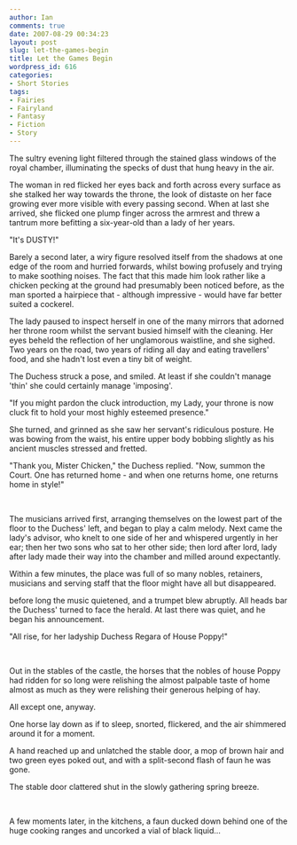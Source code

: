 ```yaml
---
author: Ian
comments: true
date: 2007-08-29 00:34:23
layout: post
slug: let-the-games-begin
title: Let the Games Begin
wordpress_id: 616
categories:
- Short Stories
tags:
- Fairies
- Fairyland
- Fantasy
- Fiction
- Story
---
```


<div class="story" markdown="1">
<p>The sultry evening light filtered through the stained glass windows of the royal chamber, illuminating the specks of dust that hung heavy in the air.</p>
<p>The woman in red flicked her eyes back and forth across every surface as she stalked her way towards the throne, the look of distaste on her face growing ever more visible with every passing second. When at last she arrived, she flicked one plump finger across the armrest and threw a tantrum more befitting a six-year-old than a lady of her years.</p>
<p>"It&#039;s DUSTY!"</p>
<p>Barely a second later, a wiry figure resolved itself from the shadows at one edge of the room and hurried forwards, whilst bowing profusely and trying to make soothing noises. The fact that this made him look rather like a chicken pecking at the ground had presumably been noticed before, as the man sported a hairpiece that - although impressive - would have far better suited a cockerel.</p>
<p>The lady paused to inspect herself in one of the many mirrors that adorned her throne room whilst the servant busied himself with the cleaning. Her eyes beheld the reflection of her unglamorous waistline, and she sighed. Two years on the road, two years of riding all day and eating travellers&#039; food, and she hadn&#039;t lost even a tiny bit of weight.</p>
<p>The Duchess struck a pose, and smiled. At least if she couldn&#039;t manage &#039;thin&#039; she could certainly manage &#039;imposing&#039;.</p>
<p>"If you might pardon the cluck introduction, my Lady, your throne is now cluck fit to hold your most highly esteemed presence."</p>
<p>She turned, and grinned as she saw her servant&#039;s ridiculous posture. He was bowing from the waist, his entire upper body bobbing slightly as his ancient muscles stressed and fretted.</p>
<p>"Thank you, Mister Chicken," the Duchess replied. "Now, summon the Court. One has returned home - and when one returns home, one returns home in style!"</p>
<br />
<p>The musicians arrived first, arranging themselves on the lowest part of the floor to the Duchess&#039; left, and began to play a calm melody. Next came the lady&#039;s advisor, who knelt to one side of her and whispered urgently in her ear; then her two sons who sat to her other side; then lord after lord, lady after lady made their way into the chamber and milled around expectantly.</p>
<p>Within a few minutes, the place was full of so many nobles, retainers, musicians and serving staff that the floor might have all but disappeared.</p>
<p>before long the music quietened, and a trumpet blew abruptly. All heads bar the Duchess&#039; turned to face the herald. At last there was quiet, and he began his announcement.</p>
<p>"All rise, for her ladyship Duchess Regara of House Poppy!"</p>
<br />
<p>Out in the stables of the castle, the horses that the nobles of house Poppy had ridden for so long were relishing the almost palpable taste of home almost as much as they were relishing their generous helping of hay.</p>
<p>All except one, anyway.</p>
<p>One horse lay down as if to sleep, snorted, flickered, and the air shimmered around it for a moment.</p>
<p>A hand reached up and unlatched the stable door, a mop of brown hair and two green eyes poked out, and with a split-second flash of faun he was gone.</p>
<p>The stable door clattered shut in the slowly gathering spring breeze.</p>
<br />
<p>A few moments later, in the kitchens, a faun ducked down behind one of the huge cooking ranges and uncorked a vial of black liquid...</p>
</div>
